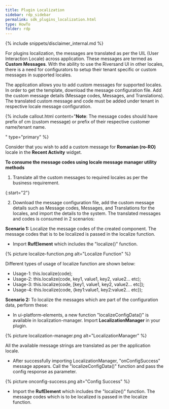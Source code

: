 ```yaml
---
title: Plugin Localization
sidebar: rdp_sidebar
permalink: sdk_plugins_localization.html
type: HowTo
folder: rdp
---
```


{% include snippets/disclaimer_internal.md %}

For plugins localization, the messages are translated as per the UIL (User Interaction Locale) across application. These messages are termed as **Custom Messages**. With the ability to use the Riversand UI in other locales, there is a need for configurators to setup their tenant specific or custom messages in supported locales.

The application allows you to add custom messages for supported locales. In order to get the template, download the message configuration file. Add the custom message details (Message codes, Messages, and Translations). The translated custom message and code must be added under tenant in respective locale message configuration.

{% include callout.html content="**Note**: The message codes should have prefix of cm (custom message) or prefix of their respective customer name/tenant name.

" type="primary" %} 

Consider that you wish to add a custom message for **Romanian (ro-RO)** locale in the **Recent Activity** widget.

**To consume the message codes using locale message manager utility methods**

1. Translate all the custom messages to required locales as per the business requirement.

{:start="2"}

2. Download the message configuration file, add the custom message details such as Message codes, Messages, and Translations for the locales, and import the details to the system. The translated messages and codes is consumed in 2 scenarios:

**Scenario 1:** Localize the message codes of the created component. The message codes that is to be localized is passed in the localize function.

* Import **RufElement** which includes the "localize()" function. 
  
{% picture localize-function.png alt="Localize Function" %}

Different types of usage of localize function are shown below: 

* Usage-1: this.localize(code);
* Usage-2: this.localize(code, key1, value1, key2, value2... etc);
* Usage-3: this.localize(code, [key1, value1, key2, value2... etc]);
* Usage-4: this.localize(code, {key1:value1, key2:value2... etc});

**Scenario 2:** To localize the messages which are part of the configuration data, perform these:

* In ui-platform-elements, a new function "localizeConfigData()" is available in localization-manager. Import **LocalizationManager** in your plugin.

{% picture localization-manager.png alt="LocalizationManager" %}

All the available message strings are translated as per the application locale.

* After successfully importing LocalizationManager, "onConfigSuccess" message appears. Call the "localizeConfigData()" function and pass the config response as parameter.

{% picture onconfig-success.png alt="Config Success" %}

* Import the **RufElement** which includes the "localize()" function. The message codes which is to be localized is passed in the localize function.

